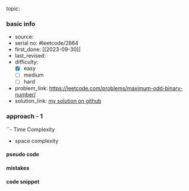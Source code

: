 topic:

### basic info
- source: 
- serial no: #leetcode/2864 
- first_done: [[2023-09-30]]
- last_revised:
- difficulty:
	- [x] easy
	- [ ] medium
	- [ ] hard
- problem_link: https://leetcode.com/problems/maximum-odd-binary-number/
- solution_link: [my solution on github](https://github.com/shadow-1310/DSA_practice/blob/master/LeetCode/contest/2864-max_odd_binary.py)

### approach - 1
``- Time Complexity
- space complexity

#### pseudo code

#### mistakes

#### code snippet
```python

```